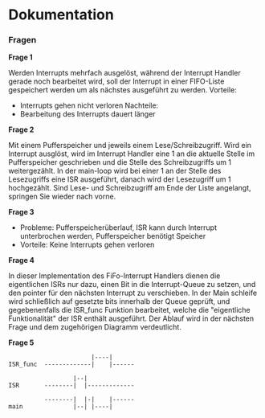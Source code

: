 # Dokumentation
### Fragen
**Frage 1**

Werden Interrupts mehrfach ausgelöst, während der Interrupt Handler gerade noch bearbeitet wird, soll der Interrupt in einer FIFO-Liste gespeichert werden um als nächstes ausgeführt zu werden.
Vorteile: 
- Interrupts gehen nicht verloren
Nachteile:
- Bearbeitung des Interrupts dauert länger

**Frage 2**

Mit einem Pufferspeicher und jeweils einem Lese/Schreibzugriff.
Wird ein Interrupt ausglöst, wird im Interrupt Handler eine 1 an die aktuelle Stelle im Pufferspeicher geschrieben und die Stelle des Schreibzugriffs um 1 weitergezählt.
In der main-loop wird bei einer 1 an der Stelle des Lesezugriffs eine ISR ausgeführt, danach wird der Lesezugriff um 1 hochgezählt.
Sind Lese- und Schreibzugriff am Ende der Liste angelangt, springen Sie wieder nach vorne.

**Frage 3**

- Probleme: Pufferspeicherüberlauf, ISR kann durch Interrupt unterbrochen werden, Pufferspeicher benötigt Speicher
- Vorteile: Keine Interrupts gehen verloren

**Frage 4**

In dieser Implementation des FiFo-Interrupt Handlers dienen die eigentlichen ISRs nur dazu, einen Bit in die Interrupt-Queue zu setzen, und den pointer für den nächsten Interrupt zu verschieben. In der Main schleife wird schließlich auf gesetzte bits innerhalb der Queue geprüft, und gegebenenfalls die ISR_func Funktion bearbeitet, welche die "eigentliche Funktionalität" der ISR enthält ausgeführt. Der Ablauf wird in der nächsten Frage und dem zugehörigen Diagramm verdeutlicht.

**Frage 5**
```
                       |----|   
ISR_func  -------------|    |------    

                  |--|
ISR       --------|  |-------------

          --------|  |-|    |------
main              |--| |----|
```

